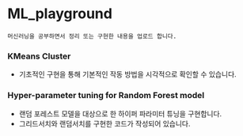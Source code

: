 # ML_playground

```머신러닝을 공부하면서 정리 또는 구현한 내용을 업로드 합니다.```


### KMeans Cluster
- 기초적인 구현을 통해 기본적인 작동 방법을 시각적으로 확인할 수 있습니다.

### Hyper-parameter tuning for Random Forest model
- 랜덤 포레스트 모델을 대상으로 한 하이퍼 파라미터 튜닝을 구현합니다.
- 그리드서치와 랜덤서치를 구현한 코드가 작성되어 있습니다.
